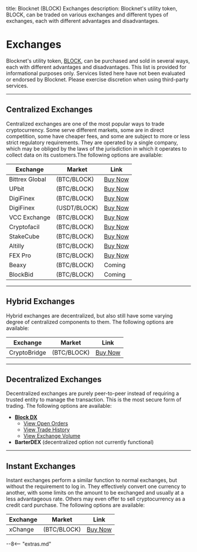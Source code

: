 title: Blocknet (BLOCK) Exchanges
description: Blocknet's utility token, BLOCK, can be traded on various exchanges and different types of  exchanges, each with different advantages and disadvantages.


# Exchanges
Blocknet's utility token, [BLOCK](/blockchain/introduction), can be purchased and sold in several ways, each with different advantages and disadvantages. This list is provided for informational purposes only. Services listed here have not been evaluated or endorsed by Blocknet. Please exercise discretion when using third-party services.

---

## Centralized Exchanges
Centralized exchanges are one of the most popular ways to trade cryptocurrency. Some serve different markets, some are in direct competition, some have cheaper fees, and some are subject to more or less strict regulatory requirements. They are operated by a single company, which may be obliged by the laws of the jurisdiction in which it operates to collect data on its customers.The following options are available:

Exchange        | Market        | Link
----------------|---------------|------
Bittrex Global  | (BTC/BLOCK)   | [Buy Now](https://global.bittrex.com/Market/Index?MarketName=BTC-BLOCK)
UPbit           | (BTC/BLOCK)   | [Buy Now](https://upbit.com/exchange?code=CRIX.UPBIT.BTC-BLOCK)
DigiFinex       | (BTC/BLOCK)   | [Buy Now](https://www.digifinex.vip/en-ww/trade/BTC/BLOCK)
DigiFinex       | (USDT/BLOCK)  | [Buy Now](https://www.digifinex.vip/en-ww/trade/USDT/BLOCK)
VCC Exchange    | (BTC/BLOCK)   | [Buy Now](https://vcc.exchange/exchange/basic?currency=btc&coin=block)
Cryptofacil     | (BTC/BLOCK)   | [Buy Now](https://cryptofacil.com/trading-view/61/BTC-BLOCK)
StakeCube       | (BTC/BLOCK)   | [Buy Now](https://stakecube.net/exchange/BTC-BLOCK)
Altilly         | (BTC/BLOCK)   | [Buy Now](https://www.altilly.com/market/BLOCK_BTC)
FEX Pro         | (BTC/BLOCK)   | [Buy Now](https://fexpro.net/#/exchange?type=)
Beaxy           | (BTC/BLOCK)   | Coming
BlockBid        | (BTC/BLOCK)   | Coming

<!-- Coinvex         | (BTC/BLOCK)   | [Buy Now](https://coinvex.org/market/BTC-BLOCK) -->

---

## Hybrid Exchanges
Hybrid exchanges are decentralized, but also still have some varying degree of centralized components to them. The following options are available:

Exchange        | Market        | Link
----------------|---------------|------
CryptoBridge    | (BTC/BLOCK)   | [Buy Now](https://wallet.crypto-bridge.org/market/BRIDGE.BLOCK_BRIDGE.BTC)

---

## Decentralized Exchanges
Decentralized exchanges are purely peer-to-peer instead of requiring a trusted entity to manage the transaction. This is the most secure form of trading. The following options are available:

* [__Block DX__](/blockdx/setup)
    * [View Open Orders](https://blockdx.co/orders)
    * [View Trade History](https://blockdx.co/trade-history)
    * [View Exchange Volume](https://blockdx.co/charts)
* __BarterDEX__ (decentralized option not currently functional)

---

## Instant Exchanges
Instant exchanges perform a similar function to normal exchanges, but without the requirement to log in. They effectively convert one currency to another, with some limits on the amount to be exchanged and usually at a less advantageous rate. Others may even offer to sell cryptocurrency as a credit card purchase. The following options are available:

Exchange        | Market        | Link
----------------|---------------|------
xChange         | (BTC/BLOCK)   | [Buy Now](https://xchange.me/exchanger/exchange/BTC/BLOCK/0.1)

<!-- CoinSwitch      | (BTC/BLOCK)   | [Buy Now](https://coinswitch.co/) -->












<script type="text/javascript">
// read instructions for related links in ../snippets/extras.md
var relatedLinks = [];
</script>

--8<-- "extras.md"





